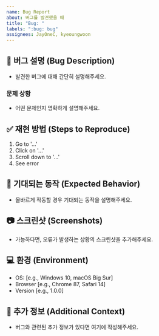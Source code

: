 ```yaml
---
name: Bug Report
about: 버그를 발견했을 때
title: "Bug: "
labels: ":bug: bug"
assignees: JayOneC, kyeoungwoon
---
```


## 🐞 버그 설명 (Bug Description)

- 발견한 버그에 대해 간단히 설명해주세요.

### 문제 상황

- 어떤 문제인지 명확하게 설명해주세요.

## ✅ 재현 방법 (Steps to Reproduce)

1. Go to '...'
2. Click on '...'
3. Scroll down to '...'
4. See error

## 🧐 기대되는 동작 (Expected Behavior)

- 올바르게 작동할 경우 기대되는 동작을 설명해주세요.

## 📷 스크린샷 (Screenshots)

- 가능하다면, 오류가 발생하는 상황의 스크린샷을 추가해주세요.

## 💻 환경 (Environment)

- OS: [e.g., Windows 10, macOS Big Sur]
- Browser [e.g., Chrome 87, Safari 14]
- Version [e.g., 1.0.0]

## 📝 추가 정보 (Additional Context)

- 버그와 관련된 추가 정보가 있다면 여기에 작성해주세요.
